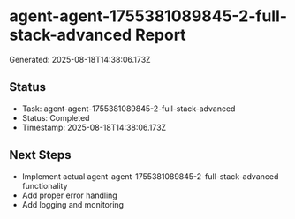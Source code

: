 # agent-agent-1755381089845-2-full-stack-advanced Report

Generated: 2025-08-18T14:38:06.173Z

## Status
- Task: agent-agent-1755381089845-2-full-stack-advanced
- Status: Completed
- Timestamp: 2025-08-18T14:38:06.173Z

## Next Steps
- Implement actual agent-agent-1755381089845-2-full-stack-advanced functionality
- Add proper error handling
- Add logging and monitoring
